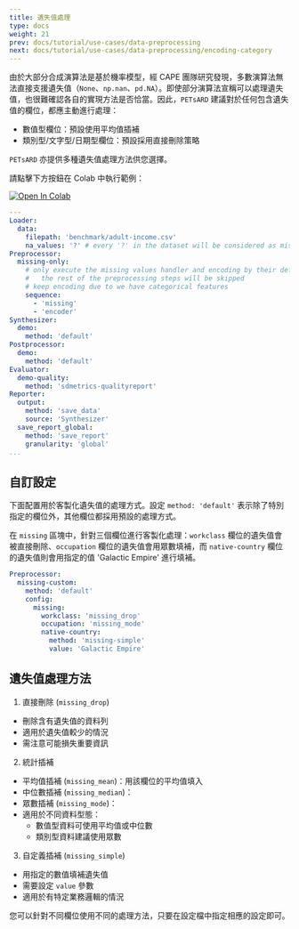 ```yaml
---
title: 遺失值處理
type: docs
weight: 21
prev: docs/tutorial/use-cases/data-preprocessing
next: docs/tutorial/use-cases/data-preprocessing/encoding-category
---
```



由於大部分合成演算法是基於機率模型，經 CAPE 團隊研究發現，多數演算法無法直接支援遺失值（`None`、`np.nan`、`pd.NA`）。即使部分演算法宣稱可以處理遺失值，也很難確認各自的實現方法是否恰當。因此，`PETsARD` 建議對於任何包含遺失值的欄位，都應主動進行處理：

* 數值型欄位：預設使用平均值插補
* 類別型/文字型/日期型欄位：預設採用直接刪除策略

`PETsARD` 亦提供多種遺失值處理方法供您選擇。

請點擊下方按鈕在 Colab 中執行範例：

[![Open In Colab](https://colab.research.google.com/assets/colab-badge.svg)](https://colab.research.google.com/github/nics-tw/petsard/blob/main/demo/handling-missing-values.ipynb)

```yaml
---
Loader:
  data:
    filepath: 'benchmark/adult-income.csv'
    na_values: '?' # every '?' in the dataset will be considered as missing value
Preprocessor:
  missing-only:
    # only execute the missing values handler and encoding by their default,
    #   the rest of the preprocessing steps will be skipped
    # keep encoding due to we have categorical features
    sequence:
      - 'missing'
      - 'encoder'
Synthesizer:
  demo:
    method: 'default'
Postprocessor:
  demo:
    method: 'default'
Evaluator:
  demo-quality:
    method: 'sdmetrics-qualityreport'
Reporter:
  output:
    method: 'save_data'
    source: 'Synthesizer'
  save_report_global:
    method: 'save_report'
    granularity: 'global'
...
```

## 自訂設定

下面配置用於客製化遺失值的處理方式。設定 `method: 'default'` 表示除了特別指定的欄位外，其他欄位都採用預設的處理方式。

在 `missing` 區塊中，針對三個欄位進行客製化處理：`workclass` 欄位的遺失值會被直接刪除、`occupation` 欄位的遺失值會用眾數填補，而 `native-country` 欄位的遺失值則會用指定的值 'Galactic Empire' 進行填補。

```yaml
Preprocessor:
  missing-custom:
    method: 'default'
    config:
      missing:
        workclass: 'missing_drop'
        occupation: 'missing_mode'
        native-country:
          method: 'missing-simple'
          value: 'Galactic Empire'
```

## 遺失值處理方法

1. 直接刪除 (`missing_drop`)

  - 刪除含有遺失值的資料列
  - 適用於遺失值較少的情況
  - 需注意可能損失重要資訊

2. 統計插補

  - 平均值插補 (`missing_mean`)：用該欄位的平均值填入
  - 中位數插補 (`missing_median`)：
  - 眾數插補 (`missing_mode`)：
  - 適用於不同資料型態：
    - 數值型資料可使用平均值或中位數
    - 類別型資料建議使用眾數

3. 自定義插補 (`missing_simple`)

  - 用指定的數值填補遺失值
  - 需要設定 `value` 參數
  - 適用於有特定業務邏輯的情況

您可以針對不同欄位使用不同的處理方法，只要在設定檔中指定相應的設定即可。